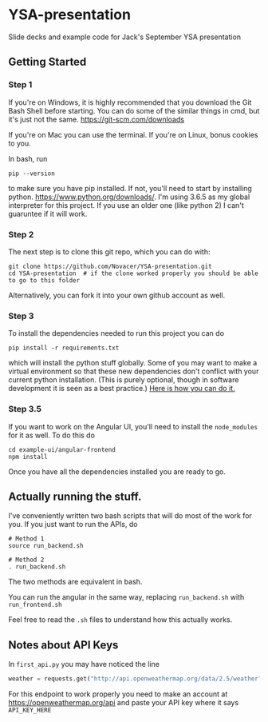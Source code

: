 # YSA-presentation
Slide decks and example code for Jack's September YSA presentation


## Getting Started

### Step 1
If you're on Windows, it is highly recommended that you download the Git Bash Shell before starting. You can do some of the similar things in cmd, but it's just not the same. https://git-scm.com/downloads

If you're on Mac you can use the terminal. If you're on Linux, bonus cookies to you.

In bash, run

```shell
pip --version
```

to make sure you have pip installed. If not, you'll need to start by installing python. https://www.python.org/downloads/.
I'm using 3.6.5 as my global interpreter for this project. If you use an older one (like python 2) I can't guaruntee if it will work.

### Step 2
The next step is to clone this git repo, which you can do with:
```shell
git clone https://github.com/Novacer/YSA-presentation.git
cd YSA-presentation  # if the clone worked properly you should be able to go to this folder
```

Alternatively, you can fork it into your own github account as well.


### Step 3
To install the dependencies needed to run this project you can do 

```shell
pip install -r requirements.txt
```
which will install the python stuff globally. Some of you may want to make a virtual environment so that these new dependencies don't conflict with your current python installation. (This is purely optional, though in software development it is seen as a best practice.) [Here is how you can do it.](https://docs.python-guide.org/dev/virtualenvs/#lower-level-virtualenv)


### Step 3.5
If you want to work on the Angular UI, you'll need to install the ```node_modules``` for it as well. To do this do

```shell
cd example-ui/angular-frontend
npm install
```

Once you have all the dependencies installed you are ready to go.

## Actually running the stuff.

I've conveniently written two bash scripts that will do most of the work for you. If you just want to run the APIs, do
```shell
# Method 1
source run_backend.sh

# Method 2
. run_backend.sh
```
The two methods are equivalent in bash.

You can run the angular in the same way, replacing ```run_backend.sh``` with ```run_frontend.sh```

Feel free to read the ```.sh``` files to understand how this actually works.


## Notes about API Keys

In ```first_api.py``` you may have noticed the line 

```python
weather = requests.get("http://api.openweathermap.org/data/2.5/weather?q=%s&APPID=API_KEY_HERE" % city)
```
For this endpoint to work properly you need to make an account at https://openweathermap.org/api and paste your API key where it says ```API_KEY_HERE```
